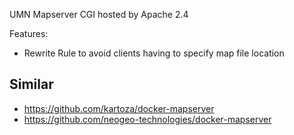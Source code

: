 UMN Mapserver CGI hosted by Apache 2.4 

Features:

  * Rewrite Rule to avoid clients having to specify map file location


## Similar
* https://github.com/kartoza/docker-mapserver
* https://github.com/neogeo-technologies/docker-mapserver
